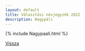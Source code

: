 ```yaml
---
layout: default
title: Választási névjegyzék 2022
description: Nagypáli
---
```


{% include Nagypaali.html %}

[Vissza](./)